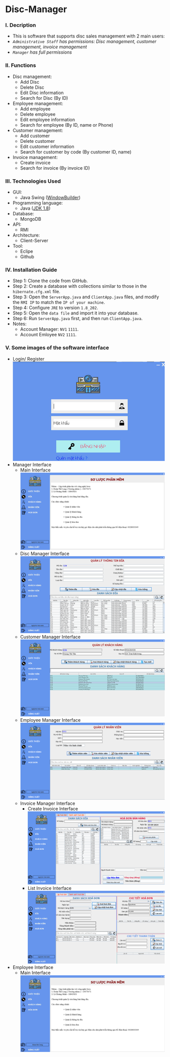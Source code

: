# Disc-Manager
### I. Decription
- This is software that supports disc sales management with 2 main users:
- *`Administrative Staff` has permissions: Disc management, customer management, invoice management*
- *`Manager` has full permissions*
### II. Functions
- Disc management:
	- Add Disc
	- Delete Disc
	- Edit Disc information
	- Search for Disc (By ID)
- Employee management:
	- Add employee
	- Delete employee
	- Edit employee information
	- Search for employee (By ID, name or Phone)
- Customer management:
	- Add customer
	- Delete customer
	- Edit customer information
	- Search for customer by code (By customer ID, name)
- Invoice management:
	- Create invoice
	- Search for invoice (By invoice ID)
### III. Technologies Used
- GUI:
	- Java Swing ([WindowBuilder](https://eclipse.dev/windowbuilder/))
- Programming language:
	- Java ([JDK 1.8](https://www.oracle.com/java/technologies/javase/javase8-archive-downloads.html))
- Database:
	- MongoDB
- API:
	- RMI
- Architecture:
	- Client-Server
- Tool:
	- Eclipe
	- Github 	
### IV. Installation Guide
- Step 1: Clone the code from GitHub.
- Step 2: Create a database with collections similar to those in the `hibernate.cfg.xml` file.
- Step 3: Open the `ServerApp.java` and `ClientApp.java` files, and modify the `RMI IP` to match the `IP of your machine`.
- Step 4: Configure `JRE` to version `1.8_202`.
- Step 5: Open the `data file` and import it into your database.
- Step 6: Run `ServerApp.java` first, and then run `ClientApp.java`.
- Notes: 
	- Account Manager: `NV1` `1111`.
	- Account Emloyee `NV2` `1111`.
### V. Some images of the software interface
- Login/ Register
	![Login/ Register](Picture/Login_Register.jpg)
- Manager Interface
	- Main Interface  
	![Main Interface](Picture/Main.png)
	- Disc Manager Interface  
	![Disc Manager Interface](Picture/DiscManager.png)
	- Customer Manager Interface
	![Customer Manager Interface](Picture/CustomerManager.png)
	- Employee Manager Interface
	![Employee Manager Interface](Picture/EmployeeManager.png)
	- Invoice Manager Interface
		- Create Invoice Interface  
	![Create Invoice Interface](Picture/CreateInvoice.png)
		- List Invoice Interface
	![List Invoice Interface](Picture/ListInvoice.jpg)
- Employee Interface
	- Main Interface  
	![Main Interface](Picture/Main1.jpg)
	 	


